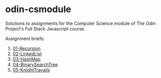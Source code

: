 # odin-csmodule
Solutions to assignments for the Computer Science module of The Odin Project's Full Stack Javascript course.

Assignment briefs:

1. [01-Recursion](https://www.theodinproject.com/lessons/javascript-recursion)
2. [02-LinkedList](https://www.theodinproject.com/lessons/javascript-linked-lists)
3. [03-HashMap](https://www.theodinproject.com/lessons/javascript-hashmap)
4. [04-BinarySearchTree](https://www.theodinproject.com/lessons/javascript-binary-search-trees)
5. [05-KnightTravails](https://www.theodinproject.com/lessons/javascript-knights-travails)